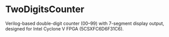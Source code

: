 # TwoDigitsCounter
Verilog-based double-digit counter (00–99) with 7-segment display output, designed for Intel Cyclone V FPGA (5CSXFC6D6F31C6).
